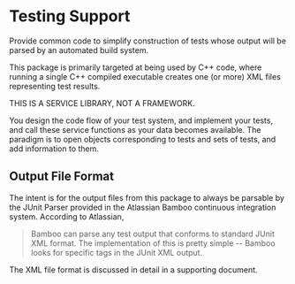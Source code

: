 Testing Support
===============

Provide common code to simplify construction of tests whose output
will be parsed by an automated build system.

This package is primarily targeted at being used by C++ code, where
running a single C++ compiled executable creates one (or more) XML
files representing test results.

THIS IS A SERVICE LIBRARY, NOT A FRAMEWORK.

You design the code flow of your test system, and implement your
tests, and call these service functions as your data becomes
available. The paradigm is to open objects corresponding to tests and
sets of tests, and add information to them.

Output File Format
------------------

The intent is for the output files from this package to always be
parsable by the JUnit Parser provided in the Atlassian Bamboo
continuous integration system. According to Atlassian,

> Bamboo can parse any test output that conforms to standard JUnit XML
> format. The implementation of this is pretty simple -- Bamboo looks
> for specific tags in the JUnit XML output.

The XML file format is discussed in detail in a supporting document.

